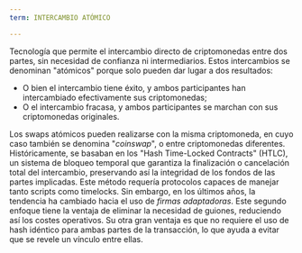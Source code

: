 ```yaml
---
term: INTERCAMBIO ATÓMICO

---
```

Tecnología que permite el intercambio directo de criptomonedas entre dos partes, sin necesidad de confianza ni intermediarios. Estos intercambios se denominan "atómicos" porque solo pueden dar lugar a dos resultados:


- O bien el intercambio tiene éxito, y ambos participantes han intercambiado efectivamente sus criptomonedas;
- O el intercambio fracasa, y ambos participantes se marchan con sus criptomonedas originales.

Los swaps atómicos pueden realizarse con la misma criptomoneda, en cuyo caso también se denomina "*coinswap*", o entre criptomonedas diferentes. Históricamente, se basaban en los "Hash Time-Locked Contracts" (HTLC), un sistema de bloqueo temporal que garantiza la finalización o cancelación total del intercambio, preservando así la integridad de los fondos de las partes implicadas. Este método requería protocolos capaces de manejar tanto scripts como timelocks. Sin embargo, en los últimos años, la tendencia ha cambiado hacia el uso de *firmas adaptadoras*. Este segundo enfoque tiene la ventaja de eliminar la necesidad de guiones, reduciendo así los costes operativos. Su otra gran ventaja es que no requiere el uso de hash idéntico para ambas partes de la transacción, lo que ayuda a evitar que se revele un vínculo entre ellas.